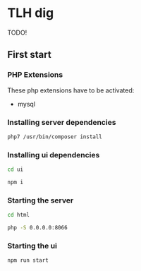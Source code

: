 # TLH dig

TODO!

## First start

### PHP Extensions

These php extensions have to be activated:

* mysql

### Installing server dependencies

```bash
php7 /usr/bin/composer install
```

### Installing ui dependencies

```bash
cd ui

npm i
```

### Starting the server

```bash
cd html

php -S 0.0.0.0:8066
```

### Starting the ui

```bash
npm run start
```
